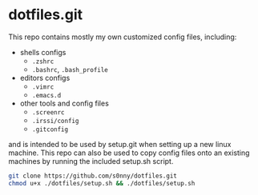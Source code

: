 dotfiles.git
============
This repo contains mostly my own customized config files, including:
 * shells configs
 	+ `.zshrc`
 	+ `.bashrc`, `.bash_profile`
 * editors configs
 	+ `.vimrc`
 	+ `.emacs.d`
 * other tools and config files
 	+ `.screenrc`
 	+ `.irssi/config`
    + `.gitconfig`

and is intended to be used by setup.git when setting up a new linux machine. This repo can also be used to copy config files onto an existing machines by running the included setup.sh script.

```sh
git clone https://github.com/s0nny/dotfiles.git
chmod u+x ./dotfiles/setup.sh && ./dotfiles/setup.sh
```
